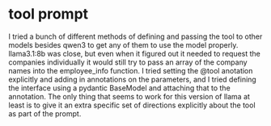 # tool prompt

I tried a bunch of different methods of defining and passing the tool to other models besides qwen3 to get any of them to use the
model properly. llama3.1:8b was close, but even when it figured out it needed to request the companies individually it would still
try to pass an array of the company names into the employee_info function. I tried setting the @tool anotation explicitly and adding
in annotations on the parameters, and I tried defining the interface using a pydantic BaseModel and attaching that to the annotation.
The only thing that seems to work for this version of llama at least is to give it an extra specific set of directions explicitly
about the tool as part of the prompt.
